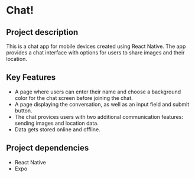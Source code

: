# Chat!

## Project description
This is a chat app for mobile devices created using React Native. The app provides a chat interface with options for users to share images and their location.

## Key Features

- A page where users can enter their name and choose a background color for the chat screen before joining the chat.
- A page displaying the conversation, as well as an input field and submit button.
- The chat provices users with two additional communication features: sending images and location data.
- Data gets stored online and offline.

## Project dependencies

- React Native
- Expo
